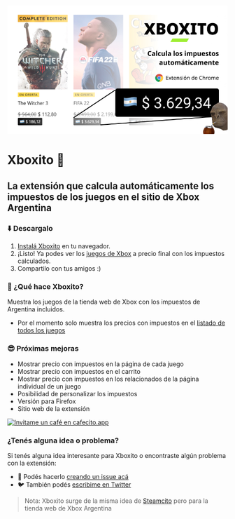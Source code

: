 ![Xboxito](/assets/github-cover.jpeg "Xboxito")

# Xboxito 💚

## La extensión que calcula automáticamente los impuestos de los juegos en el sitio de Xbox Argentina

### ⬇️ Descargalo

1. [Instalá Xboxito](https://chrome.google.com/webstore/detail/xboxito/kodbfkngjgckpmipedoomkdhhihioaio) en tu navegador.
2. ¡Listo! Ya podes ver los [juegos de Xbox](https://www.xbox.com/es-ar/games/all-games) a precio final con los impuestos calculados.
3. Compartilo con tus amigos :)


### 🙋 ¿Qué hace Xboxito?

Muestra los juegos de la tienda web de Xbox con los impuestos de Argentina incluidos.

- Por el momento solo muestra los precios con impuestos en el [listado de todos los juegos](https://www.xbox.com/es-ar/games/all-games)

### 😎 Próximas mejoras
- Mostrar precio con impuestos en la página de cada juego
- Mostrar precio con impuestos en el carrito
- Mostrar precio con impuestos en los relacionados de la página individual de un juego
- Posibilidad de personalizar los impuestos
- Versión para Firefox
- Sitio web de la extensión

[![Invitame un café en cafecito.app](https://cdn.cafecito.app/imgs/buttons/button_2.svg)](https://cafecito.app/xboxito)

### ¿Tenés alguna idea o problema?

Si tenés alguna idea interesante para Xboxito o encontraste algún problema con la extensión:

- 🐞 Podés hacerlo [creando un issue acá](https://github.com/lucasromerodb/xboxito/issues/new/choose)
- 🐦 También podés [escribime en Twitter](https://twitter.com/GamePassDayOne)


> Nota: Xboxito surge de la misma idea de [Steamcito](https://github.com/emilianog94/Steamcito-Precios-Steam-Argentina-Impuestos-Incluidos) pero para la tienda web de Xbox Argentina


